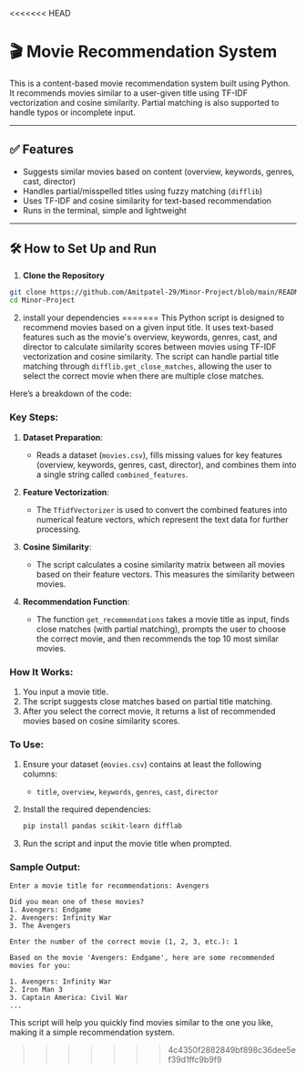 <<<<<<< HEAD

# 🎬 Movie Recommendation System

This is a content-based movie recommendation system built using Python. It recommends movies similar to a user-given title using TF-IDF vectorization and cosine similarity. Partial matching is also supported to handle typos or incomplete input.

---

## ✅ Features

- Suggests similar movies based on content (overview, keywords, genres, cast, director)
- Handles partial/misspelled titles using fuzzy matching (`difflib`)
- Uses TF-IDF and cosine similarity for text-based recommendation
- Runs in the terminal, simple and lightweight

---

## 🛠️ How to Set Up and Run

1. **Clone the Repository**

```bash
git clone https://github.com/Amitpatel-29/Minor-Project/blob/main/README.md
cd Minor-Project

```
2. install your dependencies 
=======
This Python script is designed to recommend movies based on a given input title. It uses text-based features such as the movie's overview, keywords, genres, cast, and director to calculate similarity scores between movies using TF-IDF vectorization and cosine similarity. The script can handle partial title matching through `difflib.get_close_matches`, allowing the user to select the correct movie when there are multiple close matches.

Here’s a breakdown of the code:

### Key Steps:
1. **Dataset Preparation**:
   - Reads a dataset (`movies.csv`), fills missing values for key features (overview, keywords, genres, cast, director), and combines them into a single string called `combined_features`.

2. **Feature Vectorization**:
   - The `TfidfVectorizer` is used to convert the combined features into numerical feature vectors, which represent the text data for further processing.

3. **Cosine Similarity**:
   - The script calculates a cosine similarity matrix between all movies based on their feature vectors. This measures the similarity between movies.

4. **Recommendation Function**:
   - The function `get_recommendations` takes a movie title as input, finds close matches (with partial matching), prompts the user to choose the correct movie, and then recommends the top 10 most similar movies.

### How It Works:
1. You input a movie title.
2. The script suggests close matches based on partial title matching.
3. After you select the correct movie, it returns a list of recommended movies based on cosine similarity scores.

### To Use:
1. Ensure your dataset (`movies.csv`) contains at least the following columns:
   - `title`, `overview`, `keywords`, `genres`, `cast`, `director`
   
2. Install the required dependencies:
   ```bash
   pip install pandas scikit-learn difflab
   ```

3. Run the script and input the movie title when prompted.

### Sample Output:
```
Enter a movie title for recommendations: Avengers

Did you mean one of these movies?
1. Avengers: Endgame
2. Avengers: Infinity War
3. The Avengers

Enter the number of the correct movie (1, 2, 3, etc.): 1

Based on the movie 'Avengers: Endgame', here are some recommended movies for you:

1. Avengers: Infinity War
2. Iron Man 3
3. Captain America: Civil War
...
```

This script will help you quickly find movies similar to the one you like, making it a simple recommendation system.
>>>>>>> 4c4350f2882849bf898c36dee5ef39d1ffc9b9f9
